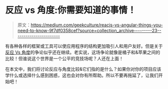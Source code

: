 # 反应 vs 角度:你需要知道的事情！

> 原文：<https://medium.com/geekculture/reacjs-vs-angular-things-you-need-to-know-9f7df0358cef?source=collection_archive---------23----------------------->

有各种各样的框架或工具可以使应用程序的结构更加吸引人和用户友好。但是关于[反应 Vs 角度](https://www.clickittech.com/developer/react-vs-angular/)的争论似乎还在继续。老实说，这场争论就像是橘子和&苹果之间的比较！但谁说这个世界是一个公平的竞技场呢？人还在上面！

在本文中，我们将讨论反应与角度比较&它们指的是什么？如果你对你的项目应该学什么或选择什么感到困惑，这也会对你有所帮助。所以不要再拖延了，让我们开始吧！